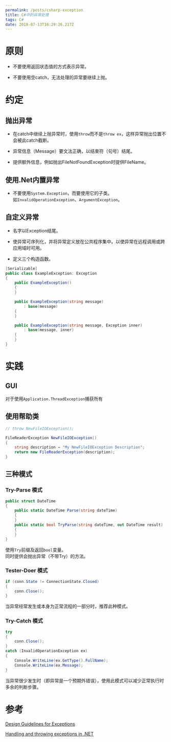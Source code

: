 ```yaml
---
permalink: /posts/csharp-exception
title: C#中的异常处理
tags: C#
date: 2018-07-13T16:29:26.217Z
---
```


# 原则

- 不要使用返回状态值的方式表示异常。

- 不要使用空catch，无法处理的异常要继续上抛。

# 约定

## 抛出异常

- 在catch中继续上抛异常时，使用`throw`而不是`throw ex`，这样异常抛出位置不会被此catch截断。

- 异常信息（Message）要文法正确，以结束符（句号）结尾。

- 提供额外信息，例如抛出FileNotFoundException时提供FileName。

## 使用.Net内置异常

- 不要使用`System.Exception`，而要使用它的子类。  
如`InvalidOperationException`、`ArgumentException`。

## 自定义异常

- 名字以Exception结尾。

- 使异常可序列化，并将异常定义放在公共程序集中。以使异常在远程调用或跨应用域时可用。

- 定义三个构造函数。

```csharp
[Serializable]
public class ExampleException: Exception
{
    public ExampleException()
    {
    }

    public ExampleException(string message)
        : base(message)
    {
    }

    public ExampleException(string message, Exception inner)
        : base(message, inner)
    {
    }
}
```

# 实践

## GUI

对于使用`Application.ThreadException`捕获所有

## 使用帮助类

```csharp
// throw NewFileIOException();

FileReaderException NewFileIOException()
{
    string description = "My NewFileIOException Description";
    return new FileReaderException(description);
}
```

## 三种模式

### Try-Parse 模式

```csharp
public struct DateTime
{
    public static DateTime Parse(string dateTime)
    {
    }
    public static bool TryParse(string dateTime, out DateTime result)
    {
    }
}
```
使用`Try`前缀及返回`bool`变量。  
同时提供会抛出异常（不带Try）的方法。

### Tester-Doer 模式

```csharp
if (conn.State != ConnectionState.Closed)
{
    conn.Close();
}
```
当异常经常发生或本身为正常流程的一部分时，推荐此种模式。

### Try-Catch 模式

```csharp
try
{
    conn.Close();
}
catch (InvalidOperationException ex)
{
    Console.WriteLine(ex.GetType().FullName);
    Console.WriteLine(ex.Message);
}
```
当异常很少发生时（即异常是一个预期外错误），使用此模式可以减少正常执行时多余的判断步骤。

# 参考

[Design Guidelines for Exceptions](https://docs.microsoft.com/en-us/dotnet/standard/design-guidelines/exceptions)

[Handling and throwing exceptions in .NET](https://docs.microsoft.com/en-us/dotnet/standard/exceptions/)